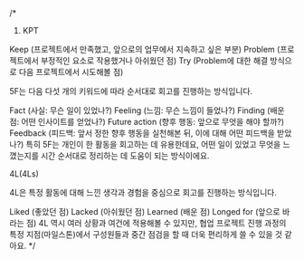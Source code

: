 /*
1. KPT

Keep (프로젝트에서 만족했고, 앞으로의 업무에서 지속하고 싶은 부분)
Problem (프로젝트에서 부정적인 요소로 작용했거나 아쉬웠던 점)
Try (Problem에 대한 해결 방식으로 다음 프로젝트에서 시도해볼 점)

5F는 다음 다섯 개의 키워드에 따라 순서대로 회고를 진행하는 방식입니다.

Fact (사실: 무슨 일이 있었나?)
Feeling (느낌: 무슨 느낌이 들었나?)
Finding (배운 점: 어떤 인사이트를 얻었나?)
Future action (향후 행동: 앞으로 무엇을 해야 할까?)
Feedback (피드백: 앞서 정한 향후 행동을 실천해본 뒤, 이에 대해 어떤 피드백을 받았나?)
특히 5F는 개인이 한 활동을 회고하는 데 유용한데요, 어떤 일이 있었고 무엇을 느꼈는지를 시간 순서대로 정리하는 데 도움이 되는 방식이에요. 

4L(4Ls)

4L은 특정 활동에 대해 느낀 생각과 경험을 중심으로 회고를 진행하는 방식입니다.

Liked (좋았던 점)
Lacked (아쉬웠던 점)
Learned (배운 점)
Longed for (앞으로 바라는 점)
4L 역시 여러 상황과 여건에 적용해볼 수 있지만, 협업 프로젝트 진행 과정의 특정 지점(마일스톤)에서 구성원들과 중간 점검을 할 때 더욱 편리하게 쓸 수 있을 것 같아요.
 */

 